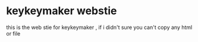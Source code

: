 # keykeymaker webstie
this is the web stie for keykeymaker , if i didn't sure you can't copy any html or file
